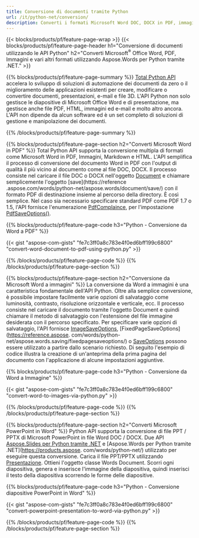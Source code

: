 ```yaml
---
title: Conversione di documenti tramite Python 
url: /it/python-net/conversion/
description: Converti i formati Microsoft Word DOC, DOCX in PDF, immagini e altro, nonché diapositive di presentazione, messaggi e-mail e immagini 3D, solo poche righe di codice Python.
---
```


{{< blocks/products/pf/feature-page-wrap >}}
{{< blocks/products/pf/feature-page-header h1="Conversione di documenti utilizzando le API Python" h2="Converti Microsoft<sup>&reg;</sup> Office Word, PDF, Immagini e vari altri formati utilizzando Aspose.Words per Python tramite .NET." >}}

{{% blocks/products/pf/feature-page-summary %}}
[Total Python API](https://products.aspose.com/total/python-net/) accelera lo sviluppo di soluzioni di automazione dei documenti da zero o il miglioramento delle applicazioni esistenti per creare, modificare o convertire documenti, presentazioni, e-mail e file 3D. L'API Python non solo gestisce le diapositive di Microsoft Office Word e di presentazione, ma gestisce anche file PDF, HTML, immagini ed e-mail e molto altro ancora. L'API non dipende da alcun software ed è un set completo di soluzioni di gestione e manipolazione dei documenti.

{{% /blocks/products/pf/feature-page-summary  %}}

{{% blocks/products/pf/feature-page-section  h2="Converti Microsoft Word in PDF" %}}
Total Python API supporta la conversione multipla di formati come Microsoft Word in PDF, Immagini, Markdown e HTML. L'API semplifica il processo di conversione del documento Word in PDF con l'output di qualità il più vicino al documento come al file DOC, DOCX. Il processo consiste nel caricare il file DOC o DOCX nell'oggetto [Document](https://reference.aspose.com/words/python-net/aspose.words/document/) e chiamare semplicemente l'oggetto [save](https://reference .aspose.com/words/python-net/aspose.words/document/save/) con il formato PDF di destinazione insieme al percorso della directory. È così semplice. Nel caso sia necessario specificare standard PDF come PDF 1.7 o 1.5, l'API fornisce l'enumerazione [PdfComplaince](https://reference.aspose.com/words/python-net/aspose.words.saving/pdfcompliance/), per l'impostazione [PdfSaveOptions()](https://reference.aspose.com/words/python-net/aspose.words.saving/pdfsaveoptions/). 

{{% blocks/products/pf/feature-page-code h3="Python - Conversione da Word a PDF" %}}

{{< gist "aspose-com-gists" "fe7c3ff0a8c783e4f0ed6bff199c6800" "convert-word-document-to-pdf-using-python.py" >}}

{{% /blocks/products/pf/feature-page-code  %}}
{{% /blocks/products/pf/feature-page-section %}}

{{% blocks/products/pf/feature-page-section  h2="Conversione da Microsoft Word a immagini" %}}
La conversione da Word a immagini è una caratteristica fondamentale dell'API Python. Oltre alla semplice conversione, è possibile impostare facilmente varie opzioni di salvataggio come luminosità, contrasto, risoluzione orizzontale e verticale, ecc. Il processo consiste nel caricare il documento tramite l'oggetto Document e quindi chiamare il metodo di salvataggio con l'estensione del file immagine desiderata con il percorso specificato. Per specificare varie opzioni di salvataggio, l'API fornisce [ImageSaveOptions](https://reference.aspose.com/words/python-net/aspose.words.saving/imagesaveoptions/), [FixedPageSaveOptions](https://reference.aspose. com/words/python-net/aspose.words.saving/fixedpagesaveoptions/) o [SaveOptions](https://reference.aspose.com/words/python-net/aspose.words.saving/saveoptions/) possono essere utilizzato a partire dallo scenario richiesto. Di seguito l'esempio di codice illustra la creazione di un'anteprima della prima pagina del documento con l'applicazione di alcune impostazioni aggiuntive.

{{% blocks/products/pf/feature-page-code h3="Python - Conversione da Word a Immagine" %}}

{{< gist "aspose-com-gists" "fe7c3ff0a8c783e4f0ed6bff199c6800" "convert-word-to-images-via-python.py" >}}

{{% /blocks/products/pf/feature-page-code  %}}
{{% /blocks/products/pf/feature-page-section %}}

{{% blocks/products/pf/feature-page-section  h2="Converti Microsoft PowerPoint in Word" %}}
Python API supporta la conversione di file PPT / PPTX di Microsoft PowerPoint in file Word DOC / DOCX. Due API [Aspose.Slides per Python tramite .NET](https://products.aspose.com/slides/python-net/) e [Aspose.Words per Python tramite .NET](https://products.aspose. com/words/python-net/) utilizzato per eseguire questa conversione. Carica il file PPT/PPTX utilizzando [Presentazione](https://reference.aspose.com/slides/python-net/aspose.slides/presentation/). Ottieni l'oggetto classe Words Document. Scorri ogni diapositiva, genera e inserisce l'immagine della diapositiva, quindi inserisci il testo della diapositiva scorrendo le forme delle diapositive.

{{% blocks/products/pf/feature-page-code h3="Python - Conversione diapositive PowerPoint in Word" %}}

{{< gist "aspose-com-gists" "fe7c3ff0a8c783e4f0ed6bff199c6800" "convert-powerpoint-presentation-to-word-via-python.py" >}}


{{% /blocks/products/pf/feature-page-code  %}}
{{% /blocks/products/pf/feature-page-section %}}